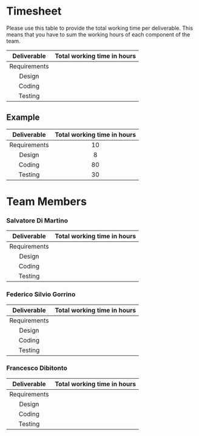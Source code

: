 # Timesheet

Please use this table to provide the total working time per deliverable. This means that you have to sum the working hours of each component of the team.

| Deliverable | Total working time in hours |
|:-----------:|:------------------:|
|Requirements| |
|Design | |
|Coding | |
|Testing | |


## Example

| Deliverable | Total working time in hours |
|:-----------:|:------------------:|
|Requirements| 10 |
|Design | 8 |
|Coding | 80 |
|Testing | 30 |

# Team Members

### Salvatore Di Martino

| Deliverable | Total working time in hours |
|:-----------:|:------------------:|
|Requirements| |
|Design | |
|Coding | |
|Testing | |

### Federico Silvio Gorrino

| Deliverable | Total working time in hours |
|:-----------:|:------------------:|
|Requirements| |
|Design | |
|Coding | |
|Testing | |

### Francesco Dibitonto

| Deliverable | Total working time in hours |
|:-----------:|:------------------:|
|Requirements| |
|Design | |
|Coding | |
|Testing | |